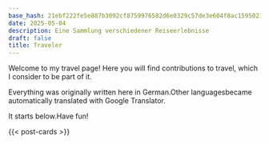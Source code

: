 ```yaml
---
base_hash: 21ebf222fe5e887b3092cf8759976582d6e0329c57de3e604f8ac1595021dfab
date: 2025-05-04
description: Eine Sammlung verschiedener Reiseerlebnisse
draft: false
title: Traveler
---
```


Welcome to my travel page!
Here you will find contributions to travel, which I consider to be part of it.

Everything was originally written here in German.Other languages ​​became
automatically translated with Google Translator.

It starts below.Have fun!

{{< post-cards >}}